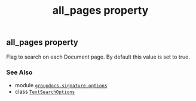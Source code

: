 ﻿---
title: all_pages property
second_title: GroupDocs.Signature for Python via .NET API References
description: 
type: docs
url: /python-net/groupdocs.signature.options/textsearchoptions/all_pages/
is_root: false
weight: 30
---

## all_pages property


Flag to search on each Document page. By default this value is set to true.

### See Also
* module [`groupdocs.signature.options`](../../)
* class [`TextSearchOptions`](/signature/python-net/groupdocs.signature.options/textsearchoptions)
